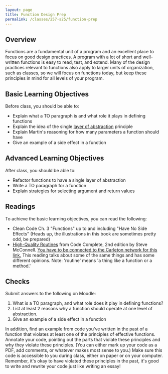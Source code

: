 ```yaml
---
layout: page
title: Function Design Prep
permalink: /classes/257-s25/function-prep
---
```


## Overview
Functions are a fundamental unit of a program and an excellent place to focus on good design practices. A program with a lot of short and well-written functions is easy to read, test, and extend. Many of the design practices relevant to functions also apply to larger units of organization, such as classes, so we will focus on functions today, but keep these principles in mind for all levels of your program.

## Basic Learning Objectives
Before class, you should be able to:
* Explain what a TO paragraph is and what role it plays in defining functions
* Explain the idea of the single [layer of abstraction](https://en.wikipedia.org/wiki/Abstraction_layer) principle
* Explain Martin's reasoning for how many parameters a function should have
* Give an example of a side effect in a function

## Advanced Learning Objectives
After class, you should be able to:
* Refactor functions to have a single layer of abstraction
* Write a TO paragraph for a function
* Explain strategies for selecting argument and return values

## Readings
To achieve the basic learning objectives, you can read the following:
* Clean Code Ch. 3 "Functions" up to and including "Have No Side Effects" (Heads up, the illustrations in this book are sometimes pretty odd, be prepared)
* [High-Quality Routines](https://cs.carleton.edu/faculty/jondich/local/high-quality-routines.pdf) from Code Complete, 2nd edition by Steve McConnell. [You have to be connected to the Carleton network for this link.](https://apps.carleton.edu/campus/its/services/accounts/offcampus/) This reading talks about some of the same things and has some different opinions. Note: 'routine' means 'a thing like a function or a method.'

## Checks
Submit answers to the following on Moodle:
1. What is a TO paragraph, and what role does it play in defining functions?
2. List at least 2 reasons why a function should operate at one level of abstraction.
4. Give an example of a side effect in a function

In addition, find an example from code you've written in the past of a function that violates at least one of the principles of effective functions. Annotate your code, pointing out the parts that violate these principles and why they violate these principles. (You can either mark up your code as a PDF, add comments, or whatever makes most sense to you.) Make sure this code is accessible to you during class, either on paper or on your computer. Remember, it's okay to have violated these principles in the past, it's good to write and rewrite your code just like writing an essay!